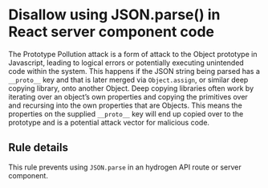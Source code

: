 # Disallow using JSON.parse() in React server component code

The Prototype Pollution attack is a form of attack to the Object prototype in Javascript, leading to logical errors or potentially executing unintended code within the system. This happens if the JSON string being parsed has a `__proto__` key and that is later merged via `Object.assign`, or similar deep copying library, onto another Object. Deep copying libraries often work by iterating over an object’s own properties and copying the primitives over and recursing into the own properties that are Objects. This means the properties on the supplied `__proto__` key will end up copied over to the prototype and is a potential attack vector for malicious code.

## Rule details

This rule prevents using `JSON.parse` in an hydrogen API route or server component.
